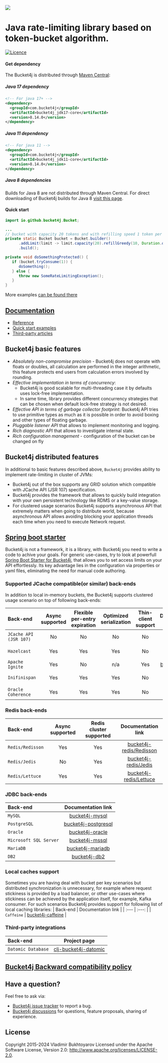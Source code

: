 ![](/asciidoc/src/main/docs/asciidoc/images/white-logo.png)

# Java rate-limiting library based on token-bucket algorithm.

[![Licence](https://img.shields.io/hexpm/l/plug.svg)](https://github.com/bucket4j/bucket4j/blob/master/LICENSE.txt)

#### Get dependency
The Bucket4j is distributed through [Maven Central](http://search.maven.org/):

##### Java 17 dependency
```xml
<!-- For java 17+ -->
<dependency>
  <groupId>com.bucket4j</groupId>
  <artifactId>bucket4j_jdk17-core</artifactId>
  <version>8.14.0</version>
</dependency>
```
##### Java 11 dependency
```xml
<!-- For java 11 -->
<dependency>
  <groupId>com.bucket4j</groupId>
  <artifactId>bucket4j_jdk11-core</artifactId>
  <version>8.14.0</version>
</dependency>
```
##### Java 8 dependencies
Builds for Java 8 are not distributed through Maven Central. For direct downloading of Bucket4j builds for Java 8 [visit this page](https://bucket4j.com/commercial/java8.html).

#### Quick start
```java
import io.github.bucket4j.Bucket;

...
// bucket with capacity 20 tokens and with refilling speed 1 token per each 6 second
private static Bucket bucket = Bucket.builder()
      .addLimit(limit -> limit.capacity(20).refillGreedy(10, Duration.ofMinutes(1)))
      .build();

private void doSomethingProtected() {
   if (bucket.tryConsume(1)) {
      doSomething();    
   } else {
      throw new SomeRateLimitingException();
   }
}
```
More examples [can be found there](https://bucket4j.github.io/8.14.0/toc.html#quick-start-examples)

## [Documentation](https://bucket4j.github.io)
* [Reference](https://bucket4j.github.io/8.14.0/toc.html)
* [Quick start examples](https://bucket4j.github.io/8.14.0/toc.html#quick-start-examples)
* [Third-party articles](https://bucket4j.github.io/#third-party-articles)

## Bucket4j basic features
* *Absolutely non-compromise precision* - Bucket4j does not operate with floats or doubles, all calculation are performed in the integer arithmetic, this feature protects end users from calculation errors involved by rounding.
* *Effective implementation in terms of concurrency*:
  - Bucket4j is good scalable for multi-threading case it by defaults uses lock-free implementation.
  - In same time, library provides different concurrency strategies that can be chosen when default lock-free strategy is not desired.
* *Effective API in terms of garbage collector footprint*: Bucket4j API tries to use primitive types as much as it is possible in order to avoid boxing and other types of floating garbage.
* *Pluggable listener API* that allows to implement monitoring and logging.
* *Rich diagnostic API* that allows to investigate internal state.
* *Rich configuration management* - configuration of the bucket can be changed on fly

## Bucket4j distributed features
In additional to basic features described above, ```Bucket4j``` provides ability to implement rate-limiting in cluster of JVMs:
- Bucket4j out of the box supports any GRID solution which compatible with JCache API (JSR 107) specification.
- Bucket4j provides the framework that allows to quickly build integration with your own persistent technology like RDMS or a key-value storage.
- For clustered usage scenarios Bucket4j supports asynchronous API that extremely matters when going to distribute world, because asynchronous API allows avoiding blocking your application threads each time when you need to execute Network request.

## [Spring boot starter](https://github.com/MarcGiffing/bucket4j-spring-boot-starter)
Bucket4j is not a framework, it is a library, with Bucket4j you need to write a code to achive your goals. 
For generic use-cases, try to look at powerfull [Spring Boot Starter for Bucket4j](https://github.com/MarcGiffing/bucket4j-spring-boot-starter), that allows you to set access limits on your API effortlessly. 
Its key advantage lies in the configuration via properties or yaml files, eliminating the need for manual code authoring.

### Supported JCache compatible(or similar) back-ends
In addition to local in-memory buckets, the Bucket4j supports clustered usage scenario on top of following back-ends:

| Back-end                   |  Async supported | Flexible per-entry expiration | Optimized serialization | Thin-client support |                                  Documentation link                                   | 
| :---                       | :---:            |:-----------------------------:|:-----------------------:|:-------------------:|:-------------------------------------------------------------------------------------:|
| ```JCache API (JSR 107)``` |  No              |              No               |          No             |         No          |     [bucket4j-jcache](https://bucket4j.github.io/8.14.0/toc.html#bucket4j-jcache)     |
| ```Hazelcast```            |  Yes             |              Yes              |           Yes           |         No          |  [bucket4j-hazelcast](https://bucket4j.github.io/8.14.0/toc.html#bucket4j-hazelcast)  |
| ```Apache Ignite```        |  Yes             |              No               |           n/a           |         Yes         |     [bucket4j-ignite](https://bucket4j.github.io/8.14.0/toc.html#bucket4j-ignite)     |
| ```Inifinispan```          |  Yes             |              Yes              |           Yes           |         No          | [bucket4j-infinispan](https://bucket4j.github.io/8.14.0/toc.html#bucket4j-infinispan) |
| ```Oracle Coherence```     |  Yes             |              Yes              |           Yes           |         No          |  [bucket4j-coherence](https://bucket4j.github.io/8.14.0/toc.html#bucket4j-coherence)  |

### Redis back-ends
| Back-end                   |  Async supported | Redis cluster supported |                                       Documentation link                                       |
| :---                       | :---:            |:-----------------------:|:----------------------------------------------------------------------------------------------:|
| ```Redis/Redisson```       |  Yes             |           Yes           |    [bucket4j-redis/Redisson](https://bucket4j.github.io/8.14.0/toc.html#bucket4j-redisson)     |
| ```Redis/Jedis```          |  No              |           Yes           |  [bucket4j-redis/Jedis](https://bucket4j.github.io/8.14.0/toc.html#toc.html#bucket4j-jedis)    |
| ```Redis/Lettuce```        |  Yes             |           Yes           | [bucket4j-redis/Lettuce](https://bucket4j.github.io/8.14.0/toc.html#toc.html#bucket4j-lettuce) |

### JDBC back-ends
| Back-end                   |                                  Documentation link                                   |
|:---------------------------|:-------------------------------------------------------------------------------------:|
| ```MySQL```                |      [bucket4j-mysql](https://bucket4j.github.io/8.14.0/toc.html#bucket4j-mysql)      |
| ```PostgreSQL```           | [bucket4j-postgresql](https://bucket4j.github.io/8.14.0/toc.html#bucket4j-postgresql) |
| ```Oracle```               |     [bucket4j-oracle](https://bucket4j.github.io/8.14.0/toc.html#bucket4j-oracle)     |
| ```Microsoft SQL Server``` |      [bucket4j-mssql](https://bucket4j.github.io/8.14.0/toc.html#bucket4j-mssql)      |
| ```MariaDB```              |    [bucket4j-mariadb](https://bucket4j.github.io/8.14.0/toc.html#bucket4j-mariadb)    |
| ```DB2```                  |        [bucket4j-db2](https://bucket4j.github.io/8.14.0/toc.html#bucket4j-db2)        |


### Local caches support
Sometimes you are having deal with bucket per key scenarios but distributed synchronization is unnecessary, for example where request stickiness is provided by a load balancer, or other use-cases where stickiness can be achieved by the application itself, for example, Kafka consumer. For such scenarios Bucket4j provides support for following list of local caching libraries:
| Back-end                      | Documentation link      |
| :---                          | :---:                   |
| ```Caffeine```                | [bucket4j-caffeine](https://github.com/bucket4j/bucket4j/blob/8.12/bucket4j-caffeine/src/main/java/io/github/bucket4j/caffeine/CaffeineProxyManager.java)      |

### Third-party integrations
| Back-end                      |                               Project page                               |
| :---                          |:------------------------------------------------------------------------:|
| ```Datomic Database```        | [clj-bucket4j-datomic](https://github.com/fr33m0nk/clj-bucket4j-datomic) |

## [Bucket4j Backward compatibility policy](backward-compatibility-policy.md)

## Have a question?
Feel free to ask via:
* [Bucket4j issue tracker](https://github.com/bucket4j/bucket4j/issues/new) to report a bug.
* [Bucket4j discussions](https://github.com/bucket4j/bucket4j/discussions) for questions, feature proposals, sharing of experience.

## License
Copyright 2015-2024 Vladimir Bukhtoyarov
Licensed under the Apache Software License, Version 2.0: <http://www.apache.org/licenses/LICENSE-2.0>.
